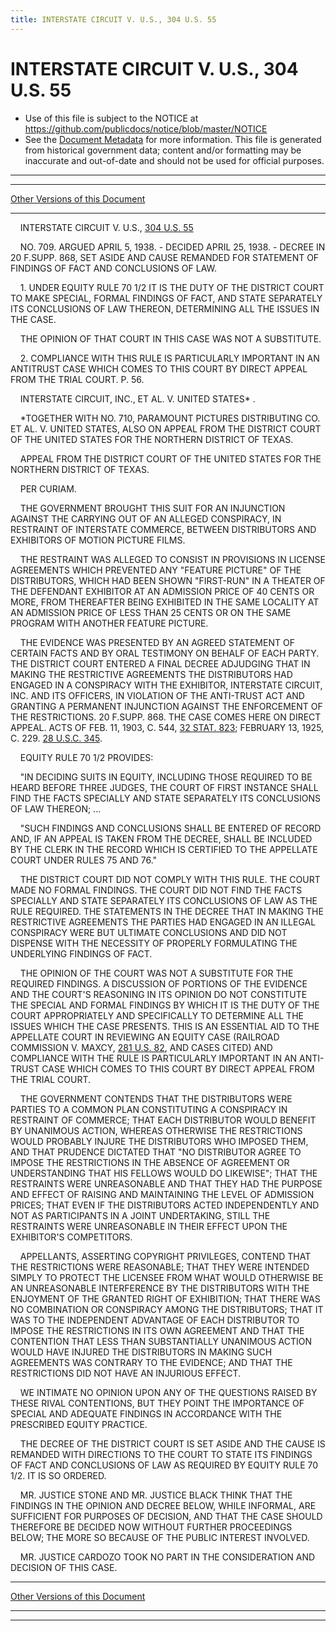 ```yaml
---
title: INTERSTATE CIRCUIT V. U.S., 304 U.S. 55
---
```


# INTERSTATE CIRCUIT V. U.S., 304 U.S. 55

* Use of this file is subject to the NOTICE at https://github.com/publicdocs/notice/blob/master/NOTICE
* See the [Document Metadata](../../../index.md) for more information.
  This file is generated from historical government data; content and/or formatting may be inaccurate and out-of-date and should not be used for official purposes.

----------
----------

[Other Versions of this Document](https://publicdocs.github.io/go/links?ns=uslm-x&ref=%2Fus%2Fcourts%2Fscotus%2FusReporter%2F304%2F55)

----------

    INTERSTATE CIRCUIT V. U.S., [304 U.S. 55][/us/courts/scotus/usReporter/304/55]

    NO. 709.  ARGUED APRIL 5, 1938.  - DECIDED APRIL 25, 1938.  - DECREE IN 20 F.SUPP.  868, SET ASIDE AND CAUSE REMANDED FOR STATEMENT OF FINDINGS OF FACT AND CONCLUSIONS OF LAW.

    1.  UNDER EQUITY RULE 70 1/2 IT IS THE DUTY OF THE DISTRICT COURT TO MAKE SPECIAL, FORMAL FINDINGS OF FACT, AND STATE SEPARATELY ITS CONCLUSIONS OF LAW THEREON, DETERMINING ALL THE ISSUES IN THE CASE.

    THE OPINION OF THAT COURT IN THIS CASE WAS NOT A SUBSTITUTE.

    2.  COMPLIANCE WITH THIS RULE IS PARTICULARLY IMPORTANT IN AN ANTITRUST CASE WHICH COMES TO THIS COURT BY DIRECT APPEAL FROM THE TRIAL COURT.  P. 56.

    INTERSTATE CIRCUIT, INC., ET AL. V. UNITED STATES\* .

    \*TOGETHER WITH NO. 710, PARAMOUNT PICTURES DISTRIBUTING CO. ET AL. V. UNITED STATES, ALSO ON APPEAL FROM THE DISTRICT COURT OF THE UNITED STATES FOR THE NORTHERN DISTRICT OF TEXAS.

    APPEAL FROM THE DISTRICT COURT OF THE UNITED STATES FOR THE NORTHERN DISTRICT OF TEXAS.

    PER CURIAM.

    THE GOVERNMENT BROUGHT THIS SUIT FOR AN INJUNCTION AGAINST THE CARRYING OUT OF AN ALLEGED CONSPIRACY, IN RESTRAINT OF INTERSTATE COMMERCE, BETWEEN DISTRIBUTORS AND EXHIBITORS OF MOTION PICTURE FILMS.

    THE RESTRAINT WAS ALLEGED TO CONSIST IN PROVISIONS IN LICENSE AGREEMENTS WHICH PREVENTED ANY "FEATURE PICTURE" OF THE DISTRIBUTORS, WHICH HAD BEEN SHOWN "FIRST-RUN" IN A THEATER OF THE DEFENDANT EXHIBITOR AT AN ADMISSION PRICE OF 40 CENTS OR MORE, FROM THEREAFTER BEING EXHIBITED IN THE SAME LOCALITY AT AN ADMISSION PRICE OF LESS THAN 25 CENTS OR ON THE SAME PROGRAM WITH ANOTHER FEATURE PICTURE.

    THE EVIDENCE WAS PRESENTED BY AN AGREED STATEMENT OF CERTAIN FACTS AND BY ORAL TESTIMONY ON BEHALF OF EACH PARTY.  THE DISTRICT COURT ENTERED A FINAL DECREE ADJUDGING THAT IN MAKING THE RESTRICTIVE AGREEMENTS THE DISTRIBUTORS HAD ENGAGED IN A CONSPIRACY WITH THE EXHIBITOR, INTERSTATE CIRCUIT, INC. AND ITS OFFICERS, IN VIOLATION OF THE ANTI-TRUST ACT AND GRANTING A PERMANENT INJUNCTION AGAINST THE ENFORCEMENT OF THE RESTRICTIONS.  20 F.SUPP.  868.  THE CASE COMES HERE ON DIRECT APPEAL.  ACTS OF FEB. 11, 1903, C. 544, [32 STAT. 823][/us/stat/32/823]; FEBRUARY 13, 1925, C. 229.  [28 U.S.C. 345][/us/usc/t28/s345].

    EQUITY RULE 70 1/2 PROVIDES:

    "IN DECIDING SUITS IN EQUITY, INCLUDING THOSE REQUIRED TO BE HEARD BEFORE THREE JUDGES, THE COURT OF FIRST INSTANCE SHALL FIND THE FACTS SPECIALLY AND STATE SEPARATELY ITS CONCLUSIONS OF LAW THEREON; ...

    "SUCH FINDINGS AND CONCLUSIONS SHALL BE ENTERED OF RECORD AND, IF AN APPEAL IS TAKEN FROM THE DECREE, SHALL BE INCLUDED BY THE CLERK IN THE RECORD WHICH IS CERTIFIED TO THE APPELLATE COURT UNDER RULES 75 AND 76."

    THE DISTRICT COURT DID NOT COMPLY WITH THIS RULE.  THE COURT MADE NO FORMAL FINDINGS.  THE COURT DID NOT FIND THE FACTS SPECIALLY AND STATE SEPARATELY ITS CONCLUSIONS OF LAW AS THE RULE REQUIRED.  THE STATEMENTS IN THE DECREE THAT IN MAKING THE RESTRICTIVE AGREEMENTS THE PARTIES HAD ENGAGED IN AN ILLEGAL CONSPIRACY WERE BUT ULTIMATE CONCLUSIONS AND DID NOT DISPENSE WITH THE NECESSITY OF PROPERLY FORMULATING THE UNDERLYING FINDINGS OF FACT.

    THE OPINION OF THE COURT WAS NOT A SUBSTITUTE FOR THE REQUIRED FINDINGS.  A DISCUSSION OF PORTIONS OF THE EVIDENCE AND THE COURT'S REASONING IN ITS OPINION DO NOT CONSTITUTE THE SPECIAL AND FORMAL FINDINGS BY WHICH IT IS THE DUTY OF THE COURT APPROPRIATELY AND SPECIFICALLY TO DETERMINE ALL THE ISSUES WHICH THE CASE PRESENTS.  THIS IS AN ESSENTIAL AID TO THE APPELLATE COURT IN REVIEWING AN EQUITY CASE (RAILROAD COMMISSION V. MAXCY, [281 U.S. 82][/us/courts/scotus/usReporter/281/82], AND CASES CITED) AND COMPLIANCE WITH THE RULE IS PARTICULARLY IMPORTANT IN AN ANTI-TRUST CASE WHICH COMES TO THIS COURT BY DIRECT APPEAL FROM THE TRIAL COURT.

    THE GOVERNMENT CONTENDS THAT THE DISTRIBUTORS WERE PARTIES TO A COMMON PLAN CONSTITUTING A CONSPIRACY IN RESTRAINT OF COMMERCE; THAT EACH DISTRIBUTOR WOULD BENEFIT BY UNANIMOUS ACTION, WHEREAS OTHERWISE THE RESTRICTIONS WOULD PROBABLY INJURE THE DISTRIBUTORS WHO IMPOSED THEM, AND THAT PRUDENCE DICTATED THAT "NO DISTRIBUTOR AGREE TO IMPOSE THE RESTRICTIONS IN THE ABSENCE OF AGREEMENT OR UNDERSTANDING THAT HIS FELLOWS WOULD DO LIKEWISE"; THAT THE RESTRAINTS WERE UNREASONABLE AND THAT THEY HAD THE PURPOSE AND EFFECT OF RAISING AND MAINTAINING THE LEVEL OF ADMISSION PRICES; THAT EVEN IF THE DISTRIBUTORS ACTED INDEPENDENTLY AND NOT AS PARTICIPANTS IN A JOINT UNDERTAKING, STILL THE RESTRAINTS WERE UNREASONABLE IN THEIR EFFECT UPON THE EXHIBITOR'S COMPETITORS.

    APPELLANTS, ASSERTING COPYRIGHT PRIVILEGES, CONTEND THAT THE RESTRICTIONS WERE REASONABLE; THAT THEY WERE INTENDED SIMPLY TO PROTECT THE LICENSEE FROM WHAT WOULD OTHERWISE BE AN UNREASONABLE INTERFERENCE BY THE DISTRIBUTORS WITH THE ENJOYMENT OF THE GRANTED RIGHT OF EXHIBITION; THAT THERE WAS NO COMBINATION OR CONSPIRACY AMONG THE DISTRIBUTORS; THAT IT WAS TO THE INDEPENDENT ADVANTAGE OF EACH DISTRIBUTOR TO IMPOSE THE RESTRICTIONS IN ITS OWN AGREEMENT AND THAT THE CONTENTION THAT LESS THAN SUBSTANTIALLY UNANIMOUS ACTION WOULD HAVE INJURED THE DISTRIBUTORS IN MAKING SUCH AGREEMENTS WAS CONTRARY TO THE EVIDENCE; AND THAT THE RESTRICTIONS DID NOT HAVE AN INJURIOUS EFFECT.

    WE INTIMATE NO OPINION UPON ANY OF THE QUESTIONS RAISED BY THESE RIVAL CONTENTIONS, BUT THEY POINT THE IMPORTANCE OF SPECIAL AND ADEQUATE FINDINGS IN ACCORDANCE WITH THE PRESCRIBED EQUITY PRACTICE.

    THE DECREE OF THE DISTRICT COURT IS SET ASIDE AND THE CAUSE IS REMANDED WITH DIRECTIONS TO THE COURT TO STATE ITS FINDINGS OF FACT AND CONCLUSIONS OF LAW AS REQUIRED BY EQUITY RULE 70 1/2.  IT IS SO ORDERED.

    MR. JUSTICE STONE AND MR. JUSTICE BLACK THINK THAT THE FINDINGS IN THE OPINION AND DECREE BELOW, WHILE INFORMAL, ARE SUFFICIENT FOR PURPOSES OF DECISION, AND THAT THE CASE SHOULD THEREFORE BE DECIDED NOW WITHOUT FURTHER PROCEEDINGS BELOW; THE MORE SO BECAUSE OF THE PUBLIC INTEREST INVOLVED.

    MR. JUSTICE CARDOZO TOOK NO PART IN THE CONSIDERATION AND DECISION OF THIS CASE.

----------

[Other Versions of this Document](https://publicdocs.github.io/go/links?ns=uslm-x&ref=%2Fus%2Fcourts%2Fscotus%2FusReporter%2F304%2F55)

----------
----------

[/us/courts/scotus/usReporter/304/55]: https://publicdocs.github.io/go/links?ns=uslm-x&ref=%2Fus%2Fcourts%2Fscotus%2FusReporter%2F304%2F55
[/us/stat/32/823]: https://publicdocs.github.io/go/links?ns=uslm&ref=%2Fus%2Fstat%2F32%2F823
[/us/usc/t28/s345]: https://publicdocs.github.io/go/links?ns=uslm&ref=%2Fus%2Fusc%2Ft28%2Fs345
[/us/courts/scotus/usReporter/281/82]: https://publicdocs.github.io/go/links?ns=uslm-x&ref=%2Fus%2Fcourts%2Fscotus%2FusReporter%2F281%2F82


